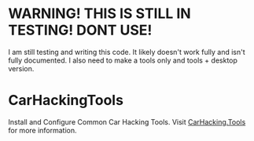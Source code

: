 
# WARNING!  THIS IS STILL IN TESTING! DONT USE!

I am still testing and writing this code.  It likely doesn't work fully and isn't fully documented. I also need to make a tools only and tools + desktop version.

# CarHackingTools
Install and Configure Common Car Hacking Tools.
Visit [CarHacking.Tools](CarHacking.Tools) for more information.   
